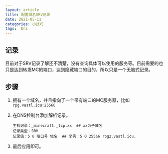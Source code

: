 ```yaml
---
layout: article
title: 配置域名SRV记录
date: 2021-05-11
categories: 小技巧
tags:  Dns
---
```


## 记录

​    目前对于SRV记录了解还不清楚，没有查询具体可以使用的服务等。目前需要的也只是达到转发MC的端口，达到隐藏端口的目的，所以只是一个无脑式记录。

## 步骤

1. 拥有一个域名，并且指向了一个带有端口的MC服务器，比如`rpg.vastl.icu:25566`

2. 在DNS控制台添加解析记录。

   ```plain
   主机记录：_minecraft._tcp.xx  ## xx为子域名
   记录类型：SRV
   记录值：5 0 端口号 域名  ## 举例：5 0 25566 rpg2.vastl.icu.
   ```

3. 最后应用即可。

